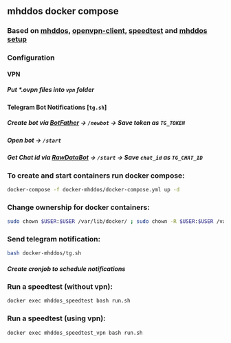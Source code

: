 ## mhddos docker compose

### Based on [mhddos](https://github.com/porthole-ascend-cinnamon/mhddos_proxy_releases), [openvpn-client](https://github.com/wfg/docker-openvpn-client), [speedtest](https://github.com/volkovskiyda/docker-speedtest) and [mhddos setup](https://github.com/sadviq99/mhddos_proxy-setup)

### Configuration
#### VPN
##### Put *.ovpn files into `vpn` folder

#### Telegram Bot Notifications [`tg.sh`]
##### Create bot via [BotFather](https://t.me/BotFather) -> `/newbot` -> Save token as `TG_TOKEN`
##### Open bot -> `/start`
##### Get Chat id via [RawDataBot](https://t.me/RawDataBot) -> `/start` -> Save `chat_id` as `TG_CHAT_ID`

### **To create and start containers run docker compose:**
```bash
docker-compose -f docker-mhddos/docker-compose.yml up -d
```

### **Change ownership for docker containers:**
```bash
sudo chown $USER:$USER /var/lib/docker/ ; sudo chown -R $USER:$USER /var/lib/docker/containers/
```

### **Send telegram notification:**
```bash
bash docker-mhddos/tg.sh
```
##### Create cronjob to schedule notifications

### **Run a speedtest (without vpn):**
```bash
docker exec mhddos_speedtest bash run.sh
```

### **Run a speedtest (using vpn):**
```bash
docker exec mhddos_speedtest_vpn bash run.sh
```
